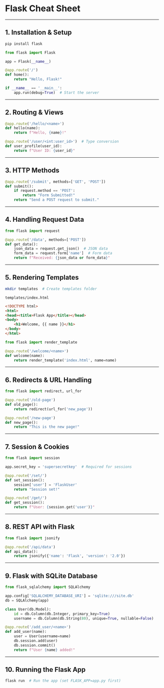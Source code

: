 # Flask Cheat Sheet

---

## **1. Installation & Setup**  
```bash
pip install flask
```
```python
from flask import Flask

app = Flask(__name__)

@app.route('/')
def home():
    return "Hello, Flask!"

if __name__ == '__main__':
    app.run(debug=True)  # Start the server
```

---

## **2. Routing & Views**  
```python
@app.route('/hello/<name>')
def hello(name):
    return f"Hello, {name}!"

@app.route('/user/<int:user_id>')  # Type conversion
def user_profile(user_id):
    return f"User ID: {user_id}"
```

---

## **3. HTTP Methods**  
```python
@app.route('/submit', methods=['GET', 'POST'])
def submit():
    if request.method == 'POST':
        return "Form Submitted!"
    return "Send a POST request to submit."
```

---

## **4. Handling Request Data**  
```python
from flask import request

@app.route('/data', methods=['POST'])
def get_data():
    json_data = request.get_json()  # JSON data
    form_data = request.form['name']  # Form data
    return f"Received: {json_data or form_data}"
```

---

## **5. Rendering Templates**  
```bash
mkdir templates  # Create templates folder
```
`templates/index.html`
```html
<!DOCTYPE html>
<html>
<head><title>Flask App</title></head>
<body>
    <h1>Welcome, {{ name }}</h1>
</body>
</html>
```
```python
from flask import render_template

@app.route('/welcome/<name>')
def welcome(name):
    return render_template('index.html', name=name)
```

---

## **6. Redirects & URL Handling**  
```python
from flask import redirect, url_for

@app.route('/old-page')
def old_page():
    return redirect(url_for('new_page'))

@app.route('/new-page')
def new_page():
    return "This is the new page!"
```

---

## **7. Session & Cookies**  
```python
from flask import session

app.secret_key = 'supersecretkey'  # Required for sessions

@app.route('/set/')
def set_session():
    session['user'] = 'FlaskUser'
    return "Session set!"

@app.route('/get/')
def get_session():
    return f"User: {session.get('user')}"
```

---

## **8. REST API with Flask**  
```python
from flask import jsonify

@app.route('/api/data')
def api_data():
    return jsonify({'name': 'Flask', 'version': '2.0'})
```

---

## **9. Flask with SQLite Database**  
```python
from flask_sqlalchemy import SQLAlchemy

app.config['SQLALCHEMY_DATABASE_URI'] = 'sqlite:///site.db'
db = SQLAlchemy(app)

class User(db.Model):
    id = db.Column(db.Integer, primary_key=True)
    username = db.Column(db.String(80), unique=True, nullable=False)

@app.route('/add_user/<name>')
def add_user(name):
    user = User(username=name)
    db.session.add(user)
    db.session.commit()
    return f"User {name} added!"
```

---

## **10. Running the Flask App**  
```bash
flask run  # Run the app (set FLASK_APP=app.py first)
```
